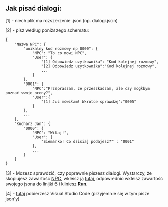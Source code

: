 ## Jak pisać dialogi:
[1] - niech plik ma rozszerzenie .json (np. dialogi.json)

[2] - pisz według poniższego schematu:

```
{
    "Nazwa NPC": {
        "unikalny kod rozmowy np 0000": {
            "NPC": "To co mowi NPC",
            "User": {
                "[1] Odpowiedz uzytkownika": "Kod kolejnej rozmowy",
                "[2] Odpowiedz uzytkownika":"Kod kolejnej rozmowy",
                ...
            }
        },
        "0001": {
            "NPC":"Przepraszam, ze przeszkadzam, ale czy mogłbym poznać swoje oceny?",
            "User":{
                "[1] Już mówiłam! Wkrótce sprawdzę":"0005"
            }
        },
        ...
    },
    "Kucharz Jan": {
        "0000": {
            "NPC": "Witaj!",
            "User": {
                "Siemanko! Co dzisiaj podajesz?" : "0001"
            },
            ...
        }
    }
}
```
[3] - Mozesz sprawdzić, czy poprawnie piszesz dialogi. Wystarczy, że skopiujesz zawartość [NPC](NPC.py), wkleisz ją [tutaj](https://www.programiz.com/python-programming/online-compiler/), odpowiednio wkleisz zawartość swojego jsona do linijki 6 i kliniesz **Run**.

[4] - [tutaj](https://code.visualstudio.com/download) pobierzesz Visual Studio Code (przyjemnie się w tym pisze json'y)
